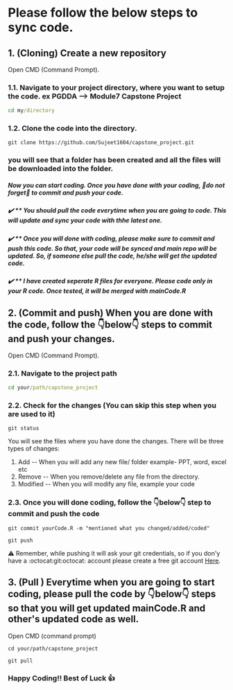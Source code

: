 # Please follow the below steps to sync code.

## 1. (Cloning) Create a new repository

Open CMD (Command Prompt).

### 1.1. Navigate to your project directory, where you want to setup the code. ex PGDDA --> Module7 Capstone Project 

```cmd
cd my/directory
```
### 1.2. Clone the code into the directory.

```git
git clone https://github.com/Sujeet1604/capstone_project.git

```



### you will see that a folder has been created and all the files will be downloaded into the folder.


 ##### Now you can start coding. Once you have done with your coding, :eyes:do not forget:eyes: to commit and push your code.
 ##### :heavy_check_mark: ** You should pull the code everytime when you are going to code. This will update and sync your code with thhe latest one.
 ##### :heavy_check_mark: ** Once you will done with coding, please make sure to commit and push this code. So that, your code will be synced and main repo will be updated. So, if someone else pull the code, he/she will get the updated code.
 ##### :heavy_check_mark: ** I have created seperate R files for everyone. Please code only in your R code. Once tested, it will be merged with mainCode.R
 
 ## 2. (Commit and push) When you are done with the code, follow the :point_down:below:point_down: steps to commit and push your changes.
 
 Open CMD (Command Prompt).
 
 ### 2.1. Navigate to the project path 
 
 ``` cmd
 cd your/path/capstone_project
 ```
  ### 2.2. Check for the changes (You can skip this step when you are used to it)
  
  ```git
  git status
  ```
  You will see the files where you have done the changes.
  There will be three types of changes:
  1. Add -- When you will add any new file/ folder example- PPT, word, excel etc
  2. Remove -- When you remove/delete any file from the directory.
  3. Modified -- When you will modify any file, example your code
  
  ### 2.3. Once you will done coding, follow the :point_down:below:point_down: step to commit and push the code
  
  ```git
  git commit yourCode.R -m "mentioned what you changed/added/coded"
  
  git push
  ```
  
  :warning: Remember, while pushing it will ask your git credentials, so if you don'y have a :octocat:git:octocat: account please create a free git account [Here](https://github.com/join).
  
  
   ## 3. (Pull ) Everytime when you are going to start coding, please pull the code by :point_down:below:point_down: steps so that you will get updated mainCode.R and other's updated code as well.
   
   Open CMD (command prompt)
   
   ```git
   cd your/path/capstone_project
   
   git pull
   ```
   
   ### Happy Coding:bangbang: Best of Luck :thumbsup:
   
